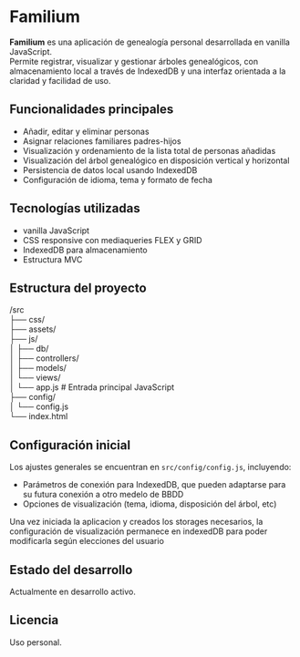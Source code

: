 # Familium

**Familium** es una aplicación de genealogía personal desarrollada en vanilla JavaScript.<br>
Permite registrar, visualizar y gestionar árboles genealógicos, con almacenamiento local a través de IndexedDB y una interfaz orientada a la claridad y facilidad de uso.

## Funcionalidades principales
- Añadir, editar y eliminar personas
- Asignar relaciones familiares padres-hijos
- Visualización y ordenamiento de la lista total de personas añadidas
- Visualización del árbol genealógico en disposición vertical y horizontal
- Persistencia de datos local usando IndexedDB
- Configuración de idioma, tema y formato de fecha

## Tecnologías utilizadas
- vanilla JavaScript 
- CSS responsive con mediaqueries FLEX y GRID
- IndexedDB para almacenamiento
- Estructura MVC

## Estructura del proyecto

/src <br>
├── css/ <br>
├── assets/ <br>
├── js/ <br>
│ ├── db/ <br> 
│ ├── controllers/ <br> 
│ ├── models/ <br>
│ └── views/ <br>
│ └── app.js # Entrada principal JavaScript <br>
├── config/ <br>
│ └── config.js <br>
└── index.html <br>

## Configuración inicial
Los ajustes generales se encuentran en `src/config/config.js`, incluyendo:

- Parámetros de conexión para IndexedDB, que pueden adaptarse para su futura conexión a otro medelo de BBDD
- Opciones de visualización (tema, idioma, disposición del árbol, etc)

Una vez iniciada la aplicacion y creados los storages necesarios, la configuración de visualización permanece en indexedDB para poder modificarla según elecciones del usuario

## Estado del desarrollo
Actualmente en desarrollo activo.

## Licencia
Uso personal.
